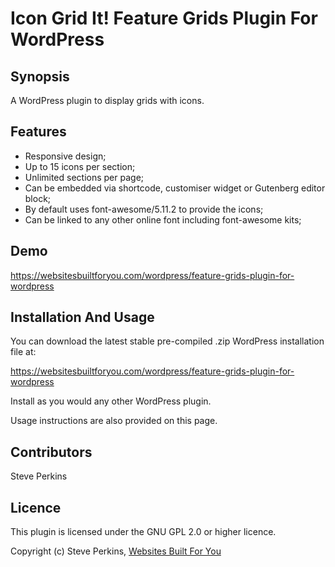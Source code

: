 # Icon Grid It! Feature Grids Plugin For WordPress

## Synopsis
A WordPress plugin to display grids with icons.

## Features
* Responsive design;
* Up to 15 icons per section;
* Unlimited sections per page;
* Can be embedded via shortcode, customiser widget or Gutenberg editor block;
* By default uses font-awesome/5.11.2 to provide the icons;
* Can be linked to any other online font including font-awesome kits;

## Demo
https://websitesbuiltforyou.com/wordpress/feature-grids-plugin-for-wordpress

## Installation And Usage
You can download the latest stable pre-compiled .zip WordPress installation file at:

https://websitesbuiltforyou.com/wordpress/feature-grids-plugin-for-wordpress

Install as you would any other WordPress plugin.

Usage instructions are also provided on this page.

## Contributors
Steve Perkins

## Licence
This plugin is licensed under the GNU GPL 2.0 or higher licence.

Copyright (c) Steve Perkins, [Websites Built For You](https://websitesbuiltforyou.com)

